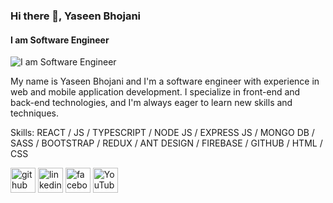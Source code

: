 ### Hi there 👋, Yaseen Bhojani
#### I am Software Engineer
![I am Software Engineer](https://media.licdn.com/dms/image/D4D16AQHs0_NmF3MdBA/profile-displaybackgroundimage-shrink_350_1400/0/1678289214299?e=1683763200&v=beta&t=LSYULKpXU-r1HzOQVTHuyyU3VRX86TavN2r5pynwBUs)

My name is Yaseen Bhojani and I'm a software engineer with experience in web and mobile application development. I specialize in front-end and back-end technologies, and I'm always eager to learn new skills and techniques.

Skills: REACT / JS / TYPESCRIPT / NODE JS / EXPRESS JS / MONGO DB / SASS / BOOTSTRAP / REDUX / ANT DESIGN / FIREBASE / GITHUB / HTML / CSS

[<img src='https://cdn.jsdelivr.net/npm/simple-icons@3.0.1/icons/github.svg' alt='github' height='40'>](https://github.com/yaseenBhojani)  [<img src='https://cdn.jsdelivr.net/npm/simple-icons@3.0.1/icons/linkedin.svg' alt='linkedin' height='40'>](https://www.linkedin.com/in/yaseenbhojani//)  [<img src='https://cdn.jsdelivr.net/npm/simple-icons@3.0.1/icons/facebook.svg' alt='facebook' height='40'>](https://www.facebook.com/profile.php?id=100087140082784)  [<img src='https://cdn.jsdelivr.net/npm/simple-icons@3.0.1/icons/youtube.svg' alt='YouTube' height='40'>](https://www.youtube.com/channel/UCb_8u-RKwic0QdSgeEFR6uw)  

